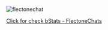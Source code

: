 ![flectonechat](https://user-images.githubusercontent.com/69783345/199052578-6f7d7441-ed3c-4793-8be4-36b6c1ef8475.png)

[Click for check bStats - FlectoneChats](https://bstats.org/plugin/bukkit/FlectoneChats/16733)
